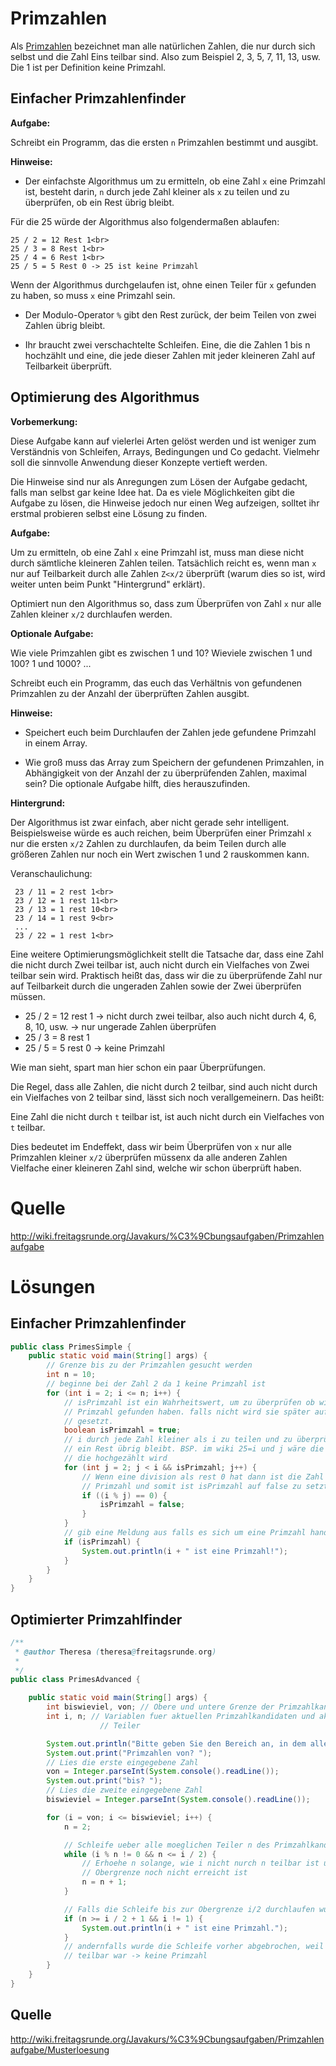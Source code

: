 # Primzahlen

Als [Primzahlen](http://de.wikipedia.org/wiki/Primzahl) bezeichnet man alle natürlichen Zahlen, die nur durch sich selbst und die Zahl Eins teilbar sind. Also zum Beispiel 2, 3, 5, 7, 11, 13, usw. Die 1 ist per Definition keine Primzahl.

## Einfacher Primzahlenfinder

**Aufgabe:** 

Schreibt ein Programm, das die ersten `n` Primzahlen bestimmt und ausgibt.

**Hinweise:**

* Der einfachste Algorithmus um zu ermitteln, ob eine Zahl `x` eine Primzahl ist, besteht darin, `n` durch jede Zahl kleiner als `x` zu teilen und zu überprüfen, ob ein Rest übrig bleibt.

Für die 25 würde der Algorithmus also folgendermaßen ablaufen:

```
25 / 2 = 12 Rest 1<br>
25 / 3 = 8 Rest 1<br>
25 / 4 = 6 Rest 1<br>
25 / 5 = 5 Rest 0 -> 25 ist keine Primzahl
```

Wenn der Algorithmus durchgelaufen ist, ohne einen Teiler für `x` gefunden zu haben, so muss `x` eine Primzahl sein.

* Der Modulo-Operator `%` gibt den Rest zurück, der beim Teilen von zwei Zahlen übrig bleibt.

* Ihr braucht zwei verschachtelte Schleifen. Eine, die die Zahlen 1 bis n hochzählt und eine, die jede dieser Zahlen mit jeder kleineren Zahl auf Teilbarkeit überprüft.

## Optimierung des Algorithmus

**Vorbemerkung:**

Diese Aufgabe kann auf vielerlei Arten gelöst werden und ist weniger zum Verständnis von Schleifen, Arrays, Bedingungen und Co gedacht. Vielmehr soll die sinnvolle Anwendung dieser Konzepte vertieft werden.

Die Hinweise sind nur als Anregungen zum Lösen der Aufgabe gedacht, falls man selbst gar keine Idee hat. 
Da es viele Möglichkeiten gibt die Aufgabe zu lösen, die Hinweise jedoch nur einen Weg aufzeigen, solltet ihr erstmal probieren selbst eine Lösung zu finden.

**Aufgabe:**

Um zu ermitteln, ob eine Zahl `x` eine Primzahl ist, muss man diese nicht durch sämtliche kleineren Zahlen teilen. 
Tatsächlich reicht es, wenn man `x` nur auf Teilbarkeit durch alle Zahlen `Z<x/2` überprüft (warum dies so ist, wird weiter unten beim Punkt "Hintergrund" erklärt).

Optimiert nun den Algorithmus so, dass zum Überprüfen von Zahl `x` nur alle Zahlen kleiner `x/2` durchlaufen werden. 

**Optionale Aufgabe:**

Wie viele Primzahlen gibt es zwischen 1 und 10? Wieviele zwischen 1 und 100? 1 und 1000? ...

Schreibt euch ein Programm, das euch das Verhältnis von gefundenen Primzahlen zu der Anzahl der überprüften Zahlen ausgibt.
      
**Hinweise:**  

* Speichert euch beim Durchlaufen der Zahlen jede gefundene Primzahl in einem Array.

* Wie groß muss das Array zum Speichern der gefundenen Primzahlen, in Abhängigkeit von der Anzahl der zu überprüfenden Zahlen, maximal sein? Die optionale Aufgabe hilft, dies herauszufinden.

**Hintergrund:**

Der Algorithmus ist zwar einfach, aber nicht gerade sehr intelligent. Beispielsweise würde es auch reichen, beim Überprüfen einer Primzahl `x` nur die ersten `x/2` Zahlen zu durchlaufen, da beim Teilen durch alle größeren Zahlen nur noch ein Wert zwischen 1 und 2 rauskommen kann.

Veranschaulichung:

```
 23 / 11 = 2 rest 1<br>
 23 / 12 = 1 rest 11<br>
 23 / 13 = 1 rest 10<br>
 23 / 14 = 1 rest 9<br>
 ...
 23 / 22 = 1 rest 1<br>
```

Eine weitere Optimierungsmöglichkeit stellt die Tatsache dar, dass eine Zahl die nicht durch Zwei teilbar ist, auch nicht durch ein Vielfaches von Zwei teilbar sein wird. Praktisch heißt das, dass wir die zu überprüfende Zahl nur auf Teilbarkeit durch die ungeraden Zahlen sowie der Zwei überprüfen müssen.

* 25 / 2 = 12 rest 1 -> nicht durch zwei teilbar, also auch nicht durch 4, 6, 8, 10, usw. -> nur ungerade Zahlen überprüfen
* 25 / 3 = 8 rest 1
* 25 / 5 = 5 rest 0 -> keine Primzahl

Wie man sieht, spart man hier schon ein paar Überprüfungen.

Die Regel, dass alle Zahlen, die nicht durch 2 teilbar, sind auch nicht durch ein Vielfaches von 2 teilbar sind, lässt sich noch verallgemeinern. Das heißt:

Eine Zahl die nicht durch `t` teilbar ist, ist auch nicht durch ein Vielfaches von `t` teilbar. 

Dies bedeutet im Endeffekt, dass wir beim Überprüfen von `x` nur alle Primzahlen kleiner `x/2` überprüfen müssenx da alle anderen Zahlen Vielfache einer kleineren Zahl sind, welche wir schon überprüft haben.

# Quelle

<http://wiki.freitagsrunde.org/Javakurs/%C3%9Cbungsaufgaben/Primzahlenaufgabe>

# Lösungen

## Einfacher Primzahlenfinder

```java
public class PrimesSimple {
	public static void main(String[] args) {
		// Grenze bis zu der Primzahlen gesucht werden
		int n = 10;
		// beginne bei der Zahl 2 da 1 keine Primzahl ist
		for (int i = 2; i <= n; i++) {
			// isPrimzahl ist ein Wahrheitswert, um zu überprüfen ob wir eine
			// Primzahl gefunden haben. falls nicht wird sie später auf false
			// gesetzt.
			boolean isPrimzahl = true;
			// i durch jede Zahl kleiner als i zu teilen und zu überprüfen, ob
			// ein Rest übrig bleibt. BSP. im wiki 25=i und j wäre die Variable
			// die hochgezählt wird
			for (int j = 2; j < i && isPrimzahl; j++) {
				// Wenn eine division als rest 0 hat dann ist die Zahl keine
				// Primzahl und somit ist isPrimzahl auf false zu setzten
				if ((i % j) == 0) {
					isPrimzahl = false;
				}
			}
			// gib eine Meldung aus falls es sich um eine Primzahl handelt.
			if (isPrimzahl) {
				System.out.println(i + " ist eine Primzahl!");
			}
		}
	}
}
```

## Optimierter Primzahlfinder

```java
/**
 * @author Theresa (theresa@freitagsrunde.org)
 * 
 */
public class PrimesAdvanced {

	public static void main(String[] args) {
		int biswieviel, von; // Obere und untere Grenze der Primzahlkandidaten
		int i, n; // Variablen fuer aktuellen Primzahlkandidaten und aktuellen
					// Teiler

		System.out.println("Bitte geben Sie den Bereich an, in dem alle Primzahlen berechnet werden sollen.");
		System.out.print("Primzahlen von? ");
		// Lies die erste eingegebene Zahl
		von = Integer.parseInt(System.console().readLine());
		System.out.print("bis? ");
		// Lies die zweite eingegebene Zahl
		biswieviel = Integer.parseInt(System.console().readLine());

		for (i = von; i <= biswieviel; i++) {
			n = 2;

			// Schleife ueber alle moeglichen Teiler n des Primzahlkandidaten i:
			while (i % n != 0 && n <= i / 2) {
				// Erhoehe n solange, wie i nicht nurch n teilbar ist und die
				// Obergrenze noch nicht erreicht ist
				n = n + 1;
			}

			// Falls die Schleife bis zur Obergrenze i/2 durchlaufen wurde:
			if (n >= i / 2 + 1 && i != 1) {
				System.out.println(i + " ist eine Primzahl.");
			}
			// andernfalls wurde die Schleife vorher abgebrochen, weil i durch n
			// teilbar war -> keine Primzahl
		}
	}
}
```

## Quelle

<http://wiki.freitagsrunde.org/Javakurs/%C3%9Cbungsaufgaben/Primzahlenaufgabe/Musterloesung>